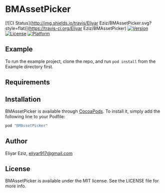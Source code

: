 # BMAssetPicker

[![CI Status](http://img.shields.io/travis/Eliyar Eziz/BMAssetPicker.svg?style=flat)](https://travis-ci.org/Eliyar Eziz/BMAssetPicker)
[![Version](https://img.shields.io/cocoapods/v/BMAssetPicker.svg?style=flat)](http://cocoapods.org/pods/BMAssetPicker)
[![License](https://img.shields.io/cocoapods/l/BMAssetPicker.svg?style=flat)](http://cocoapods.org/pods/BMAssetPicker)
[![Platform](https://img.shields.io/cocoapods/p/BMAssetPicker.svg?style=flat)](http://cocoapods.org/pods/BMAssetPicker)

## Example

To run the example project, clone the repo, and run `pod install` from the Example directory first.

## Requirements

## Installation

BMAssetPicker is available through [CocoaPods](http://cocoapods.org). To install
it, simply add the following line to your Podfile:

```ruby
pod "BMAssetPicker"
```

## Author

Eliyar Eziz, eliyar917@gmail.com

## License

BMAssetPicker is available under the MIT license. See the LICENSE file for more info.
